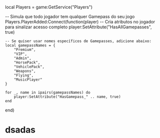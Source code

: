local Players = game:GetService("Players")

-- Simula que todo jogador tem qualquer Gamepass do seu jogo
Players.PlayerAdded:Connect(function(player)
    -- Cria atributos no jogador para sinalizar acesso completo
    player:SetAttribute("HasAllGamepasses", true)

    -- Se quiser usar nomes específicos de Gamepasses, adicione abaixo:
    local gamepassNames = {
        "Premium",
        "VIP",
        "Admin",
        "HorsePack",
        "VehiclePack",
        "Weapons",
        "Flying",
        "MusicPlayer"
    }

    for _, name in ipairs(gamepassNames) do
        player:SetAttribute("HasGamepass_" .. name, true)
    end
end)
# dsadas
